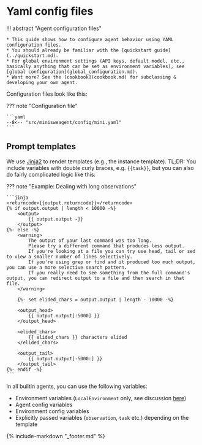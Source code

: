 # Yaml config files

!!! abstract "Agent configuration files"

    * This guide shows how to configure agent behavior using YAML configuration files.
    * You should already be familiar with the [quickstart guide](../quickstart.md).
    * For global environment settings (API keys, default model, etc., basically anything that can be set as environment variables), see [global configuration](global_configuration.md).
    * Want more? See the [cookbook](cookbook.md) for subclassing & developing your own agent.

Configuration files look like this:

??? note "Configuration file"

    ```yaml
    --8<-- "src/minisweagent/config/mini.yaml"
    ```

## Prompt templates

We use [Jinja2](https://jinja.palletsprojects.com/) to render templates (e.g., the instance template).
TL;DR: You include variables with double curly braces, e.g. `{{task}}`, but you can also do fairly complicated logic like this:

??? note "Example: Dealing with long observations"

    ```jinja
    <returncode>{{output.returncode}}</returncode>
    {% if output.output | length < 10000 -%}
        <output>
            {{ output.output -}}
        </output>
    {%- else -%}
        <warning>
            The output of your last command was too long.
            Please try a different command that produces less output.
            If you're looking at a file you can try use head, tail or sed to view a smaller number of lines selectively.
            If you're using grep or find and it produced too much output, you can use a more selective search pattern.
            If you really need to see something from the full command's output, you can redirect output to a file and then search in that file.
        </warning>

        {%- set elided_chars = output.output | length - 10000 -%}

        <output_head>
            {{ output.output[:5000] }}
        </output_head>

        <elided_chars>
            {{ elided_chars }} characters elided
        </elided_chars>

        <output_tail>
            {{ output.output[-5000:] }}
        </output_tail>
    {%- endif -%}
    ```

In all builtin agents, you can use the following variables:

- Environment variables (`LocalEnvironment` only, see discussion [here](https://github.com/SWE-agent/mini-swe-agent/pull/425))
- Agent config variables
- Environment config variables
- Explicitly passed variables (`observation`, `task` etc.) depending on the template

{% include-markdown "_footer.md" %}
